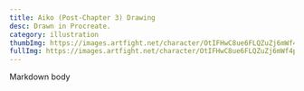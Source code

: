 ```yaml
---
title: Aiko (Post-Chapter 3) Drawing
desc: Drawn in Procreate.
category: illustration
thumbImg: https://images.artfight.net/character/OtIFHwC8ue6FLQZuZj6mWf4p0RUI9iPN2KHA70rj6hQTb5gb1pvaBvOZprgz.png?t=1751308797
fullImg: https://images.artfight.net/character/OtIFHwC8ue6FLQZuZj6mWf4p0RUI9iPN2KHA70rj6hQTb5gb1pvaBvOZprgz.png?t=1751308797
---
```

Markdown body